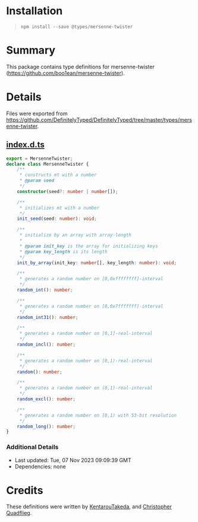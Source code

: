 # Installation
> `npm install --save @types/mersenne-twister`

# Summary
This package contains type definitions for mersenne-twister (https://github.com/boo1ean/mersenne-twister).

# Details
Files were exported from https://github.com/DefinitelyTyped/DefinitelyTyped/tree/master/types/mersenne-twister.
## [index.d.ts](https://github.com/DefinitelyTyped/DefinitelyTyped/tree/master/types/mersenne-twister/index.d.ts)
````ts
export = MersenneTwister;
declare class MersenneTwister {
    /**
     * constructs mt with a number
     * @param seed
     */
    constructor(seed?: number | number[]);

    /**
     * initializes mt with a number
     */
    init_seed(seed: number): void;

    /**
     * initialize by an array with array-length
     *
     * @param init_key is the array for initializing keys
     * @param key_length is its length
     */
    init_by_array(init_key: number[], key_length: number): void;

    /**
     * generates a random number on [0,0xffffffff]-interval
     */
    random_int(): number;

    /**
     * generates a random number on [0,0x7fffffff]-interval
     */
    random_int31(): number;

    /**
     * generates a random number on [0,1]-real-interval
     */
    random_incl(): number;

    /**
     * generates a random number on [0,1)-real-interval
     */
    random(): number;

    /**
     * generates a random number on (0,1)-real-interval
     */
    random_excl(): number;

    /**
     * generates a random number on [0,1) with 53-bit resolution
     */
    random_long(): number;
}

````

### Additional Details
 * Last updated: Tue, 07 Nov 2023 09:09:39 GMT
 * Dependencies: none

# Credits
These definitions were written by [KentarouTakeda](https://github.com/KentarouTakeda), and [Christopher Quadflieg](https://github.com/Shinigami92).
